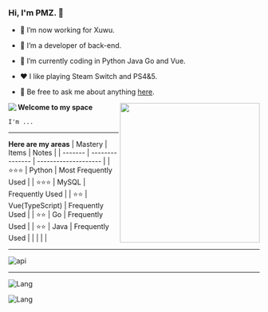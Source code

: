 ### Hi, I'm PMZ. 👋

- 🔭 I’m now working for Xuwu.

- 🌱 I’m a developer of back-end. 

- 🤔 I’m currently coding in Python Java  Go and Vue.

- ❤️ I like playing Steam Switch and PS4&5.

- 💬 Be free to ask me about anything [here](https://github.com/awesome33rabbit/awesome33rabbit/issues).

<img align="left" src="https://github-readme-stats.vercel.app/api?username=awesome33rabbit&show_icons=true&hide_border=true&theme=synthwave">
<img align="right" height="280" src="https://pic2.zhimg.com/v2-28020003d4a493c78d8202ba6c35f179_b.webp">
<div></div>











**Welcome to my space**

```
I'm ...
```

---

**Here are my areas**
| Mastery | Items           | Notes                |
| ------- | --------------- | -------------------- |
| ⭐⭐⭐     | Python          | Most Frequently Used |
| ⭐⭐⭐     | MySQL           | Frequently Used      |
| ⭐⭐      | Vue(TypeScript) | Frequently Used      |
| ⭐⭐      | Go              | Frequently Used      |
| ⭐⭐      | Java            | Frequently Used      |
|         |                 |                      |

---

![api](https://github-readme-stats.vercel.app/api?username=awesome33rabbit&show_icons=true&hide_border=true&theme=synthwave)

---

![Lang](https://github-readme-stats.vercel.app/api/top-langs/?username=awesome33rabbit&hide_border=true)

![Lang](https://github-readme-stats.vercel.app/api/top-langs/?username=awesome33rabbit&layout=compact)


